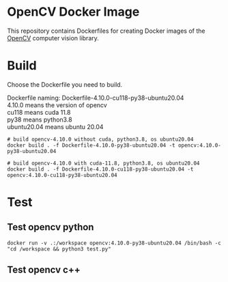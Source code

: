 # OpenCV Docker Image

This repository contains Dockerfiles for creating Docker images of the [OpenCV](https://opencv.org/) computer vision library. 

# Build

Choose the Dockerfile you need to build. 

Dockerfile naming: Dockerfile-4.10.0-cu118-py38-ubuntu20.04  
4.10.0 means the version of opencv  
cu118 means cuda 11.8  
py38 means python3.8  
ubuntu20.04 means ubuntu 20.04  

``` shell
# build opencv-4.10.0 without cuda, python3.8, os ubuntu20.04
docker build . -f Dockerfile-4.10.0-py38-ubuntu20.04 -t opencv:4.10.0-py38-ubuntu20.04

# build opencv-4.10.0 with cuda-11.8, python3.8, os ubuntu20.04
docker build . -f Dockerfile-4.10.0-cu118-py38-ubuntu20.04 -t opencv:4.10.0-cu118-py38-ubuntu20.04
```

# Test
## Test opencv python
``` shell
docker run -v .:/workspace opencv:4.10.0-py38-ubuntu20.04 /bin/bash -c "cd /workspace && python3 test.py"
```

## Test opencv c++
``` shell

```